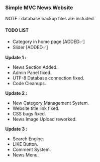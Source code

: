 ### Simple MVC News Website

NOTE : database backup files are included.<br>

#### TODO LIST

- Category in home page [ADDED✅]<br>
- Slider [ADDED✅]<br>

**Update 1 : <br>**

- News Section Added.<br>
- Admin Panel fixed.<br>
- UTF-8 Database connection fixed.<br>
- Code Cleanups.<br>

**Update 2 : <br>**

- New Category Management System.<br>
- Website title link fixed.<br>
- CSS bugs fixed.<br>
- News Image Upload reworked.<br>

**Update 3 : <br>**

- Search Engine.<br>
- LIKE Button.<br>
- Comment System.<br>
- News Menu.<br>
